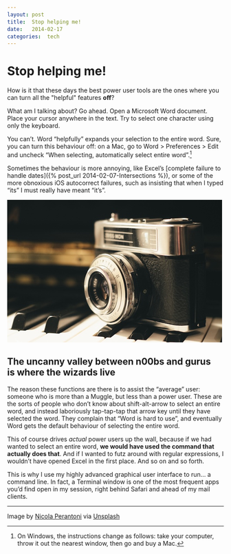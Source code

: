 ```yaml
---
layout: post
title:  Stop helping me! 
date:   2014-02-17 
categories:  tech 
---
```


# Stop helping me!


How is it that these days the best power user tools are the ones where you can turn all the "helpful" features **off**?

What am I talking about? Go ahead. Open a Microsoft Word document. Place your cursor anywhere in the text. Try to select one character using only the keyboard.

You can’t. Word “helpfully” expands your selection to the entire word. Sure, you can turn this behaviour off: on a Mac, go to Word > Preferences > Edit and uncheck “When selecting, automatically select entire word”.[^1]

Sometimes the behaviour is more annoying, like Excel’s [complete failure to handle dates]({% post_url 2014-02-07-Intersections %}), or some of the more obnoxious iOS autocorrect failures, such as insisting that when I typed “its” I must really have meant “it’s”.

![](/images/unknown_filename.332.jpeg)

## The uncanny valley between n00bs and gurus is where the wizards live

The reason these functions are there is to assist the “average” user: someone who is more than a Muggle, but less than a power user. These are the sorts of people who don’t know about shift-alt-arrow to select an entire word, and instead laboriously tap-tap-tap that arrow key until they have selected the word. They complain that “Word is hard to use”, and eventually Word gets the default behaviour of selecting the entire word.

This of course drives *actual* power users up the wall, because if we had wanted to select an entire word, **we would have used the command that actually does that**. And if I wanted to futz around with regular expressions, I wouldn’t have opened Excel in the first place. And so on and so forth.

This is why I use my highly advanced graphical user interface to run… a command line. In fact, a Terminal window is one of the most frequent apps you’d find open in my session, right behind Safari and ahead of my mail clients.

[^1]: On Windows, the instructions change as follows: take your computer, throw it out the nearest window, then go and buy a Mac.

***
Image by [Nicola Perantoni](http://500px.com/nicolaperantoni) via [Unsplash](http://unsplash.com/)

